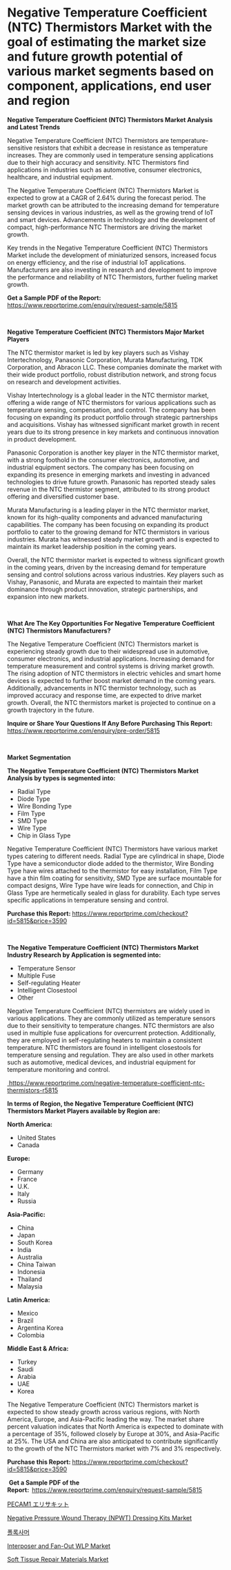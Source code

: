 <p><h1>Negative Temperature Coefficient (NTC) Thermistors Market with the goal of estimating the market size and future growth potential of various market segments based on component, applications, end user and region</h1></p><p><strong>Negative Temperature Coefficient (NTC) Thermistors Market Analysis and Latest Trends</strong></p>
<p><p>Negative Temperature Coefficient (NTC) Thermistors are temperature-sensitive resistors that exhibit a decrease in resistance as temperature increases. They are commonly used in temperature sensing applications due to their high accuracy and sensitivity. NTC Thermistors find applications in industries such as automotive, consumer electronics, healthcare, and industrial equipment.</p><p>The Negative Temperature Coefficient (NTC) Thermistors Market is expected to grow at a CAGR of 2.64% during the forecast period. The market growth can be attributed to the increasing demand for temperature sensing devices in various industries, as well as the growing trend of IoT and smart devices. Advancements in technology and the development of compact, high-performance NTC Thermistors are driving the market growth.</p><p>Key trends in the Negative Temperature Coefficient (NTC) Thermistors Market include the development of miniaturized sensors, increased focus on energy efficiency, and the rise of industrial IoT applications. Manufacturers are also investing in research and development to improve the performance and reliability of NTC Thermistors, further fueling market growth.</p></p>
<p><strong>Get a Sample PDF of the Report:&nbsp;</strong> <a href="https://www.reportprime.com/enquiry/request-sample/5815">https://www.reportprime.com/enquiry/request-sample/5815</a></p>
<p>&nbsp;</p>
<p><strong>Negative Temperature Coefficient (NTC) Thermistors Major Market Players</strong></p>
<p><p>The NTC thermistor market is led by key players such as Vishay Intertechnology, Panasonic Corporation, Murata Manufacturing, TDK Corporation, and Abracon LLC. These companies dominate the market with their wide product portfolio, robust distribution network, and strong focus on research and development activities. </p><p>Vishay Intertechnology is a global leader in the NTC thermistor market, offering a wide range of NTC thermistors for various applications such as temperature sensing, compensation, and control. The company has been focusing on expanding its product portfolio through strategic partnerships and acquisitions. Vishay has witnessed significant market growth in recent years due to its strong presence in key markets and continuous innovation in product development.</p><p>Panasonic Corporation is another key player in the NTC thermistor market, with a strong foothold in the consumer electronics, automotive, and industrial equipment sectors. The company has been focusing on expanding its presence in emerging markets and investing in advanced technologies to drive future growth. Panasonic has reported steady sales revenue in the NTC thermistor segment, attributed to its strong product offering and diversified customer base.</p><p>Murata Manufacturing is a leading player in the NTC thermistor market, known for its high-quality components and advanced manufacturing capabilities. The company has been focusing on expanding its product portfolio to cater to the growing demand for NTC thermistors in various industries. Murata has witnessed steady market growth and is expected to maintain its market leadership position in the coming years.</p><p>Overall, the NTC thermistor market is expected to witness significant growth in the coming years, driven by the increasing demand for temperature sensing and control solutions across various industries. Key players such as Vishay, Panasonic, and Murata are expected to maintain their market dominance through product innovation, strategic partnerships, and expansion into new markets.</p></p>
<p>&nbsp;</p>
<p><strong>What Are The Key Opportunities For Negative Temperature Coefficient (NTC) Thermistors Manufacturers?</strong></p>
<p><p>The Negative Temperature Coefficient (NTC) Thermistors market is experiencing steady growth due to their widespread use in automotive, consumer electronics, and industrial applications. Increasing demand for temperature measurement and control systems is driving market growth. The rising adoption of NTC thermistors in electric vehicles and smart home devices is expected to further boost market demand in the coming years. Additionally, advancements in NTC thermistor technology, such as improved accuracy and response time, are expected to drive market growth. Overall, the NTC thermistors market is projected to continue on a growth trajectory in the future.</p></p>
<p><strong>Inquire or Share Your Questions If Any Before Purchasing This Report:</strong> <a href="https://www.reportprime.com/enquiry/pre-order/5815">https://www.reportprime.com/enquiry/pre-order/5815</a></p>
<p>&nbsp;</p>
<p><strong>Market Segmentation</strong></p>
<p><strong>The Negative Temperature Coefficient (NTC) Thermistors Market Analysis by types is segmented into:</strong></p>
<p><ul><li>Radial Type</li><li>Diode Type</li><li>Wire Bonding Type</li><li>Film Type</li><li>SMD Type</li><li>Wire Type</li><li>Chip in Glass Type</li></ul></p>
<p><p>Negative Temperature Coefficient (NTC) Thermistors have various market types catering to different needs. Radial Type are cylindrical in shape, Diode Type have a semiconductor diode added to the thermistor, Wire Bonding Type have wires attached to the thermistor for easy installation, Film Type have a thin film coating for sensitivity, SMD Type are surface mountable for compact designs, Wire Type have wire leads for connection, and Chip in Glass Type are hermetically sealed in glass for durability. Each type serves specific applications in temperature sensing and control.</p></p>
<p><strong>Purchase this Report:&nbsp;</strong><a href="https://www.reportprime.com/checkout?id=5815&price=3590">https://www.reportprime.com/checkout?id=5815&price=3590</a></p>
<p>&nbsp;</p>
<p><strong>The Negative Temperature Coefficient (NTC) Thermistors Market Industry Research by Application is segmented into:</strong></p>
<p><ul><li>Temperature Sensor</li><li>Multiple Fuse</li><li>Self-regulating Heater</li><li>Intelligent Closestool</li><li>Other</li></ul></p>
<p><p>Negative Temperature Coefficient (NTC) thermistors are widely used in various applications. They are commonly utilized as temperature sensors due to their sensitivity to temperature changes. NTC thermistors are also used in multiple fuse applications for overcurrent protection. Additionally, they are employed in self-regulating heaters to maintain a consistent temperature. NTC thermistors are found in intelligent closestools for temperature sensing and regulation. They are also used in other markets such as automotive, medical devices, and industrial equipment for temperature monitoring and control.</p></p>
<p><a href="https://www.reportprime.com/negative-temperature-coefficient-ntc-thermistors-r5815">&nbsp;https://www.reportprime.com/negative-temperature-coefficient-ntc-thermistors-r5815</a></p>
<p><strong>In terms of Region, the Negative Temperature Coefficient (NTC) Thermistors Market Players available by Region are:</strong></p>
<p>
    <p> <strong> North America: </strong>
        <ul>
            <li>United States</li>
            <li>Canada</li>
        </ul>
        </p> 
    <p> <strong> Europe: </strong>
        <ul>
            <li>Germany</li>
            <li>France</li>
            <li>U.K.</li>
            <li>Italy</li>
            <li>Russia</li>
        </ul>
        </p> 
    <p> <strong> Asia-Pacific: </strong>
        <ul>
            <li>China</li>
            <li>Japan</li>
            <li>South Korea</li>
            <li>India</li>
            <li>Australia</li>
            <li>China Taiwan</li>
            <li>Indonesia</li>
            <li>Thailand</li>
            <li>Malaysia</li>
        </ul>
        </p> 
    <p> <strong> Latin America: </strong>
        <ul>
            <li>Mexico</li>
            <li>Brazil</li>
            <li>Argentina Korea</li>
            <li>Colombia</li>
        </ul>
        </p> 
    <p> <strong> Middle East & Africa: </strong>
        <ul>
            <li>Turkey</li>
            <li>Saudi</li>
            <li>Arabia</li>
            <li>UAE</li>
            <li>Korea</li>
        </ul>
    </p>
    </p>
<p><p>The Negative Temperature Coefficient (NTC) Thermistors market is expected to show steady growth across various regions, with North America, Europe, and Asia-Pacific leading the way. The market share percent valuation indicates that North America is expected to dominate with a percentage of 35%, followed closely by Europe at 30%, and Asia-Pacific at 25%. The USA and China are also anticipated to contribute significantly to the growth of the NTC Thermistors market with 7% and 3% respectively.</p></p>
<p><strong>Purchase this Report: </strong><a href="https://www.reportprime.com/checkout?id=5815&price=3590">https://www.reportprime.com/checkout?id=5815&price=3590</a></p>
<p>&nbsp;<strong>Get a Sample PDF of the Report:&nbsp;&nbsp;</strong><a href="https://www.reportprime.com/enquiry/request-sample/5815">https://www.reportprime.com/enquiry/request-sample/5815</a></p>
<p><strong></strong></p>
<p><p><a href="https://github.com/zjkmgcs938405/Market-Research-Report-List-3/blob/main/414500858360.md">PECAM1 エリサキット</a></p><p><a href="https://issuu.com/reportprime-2/docs/negative-pressure-wound-therapy-npwt-dressing-kits">Negative Pressure Wound Therapy (NPWT) Dressing Kits Market</a></p><p><a href="https://github.com/KellyLyncyh543964/Market-Research-Report-List-2/blob/main/173551360367.md">폴록사머</a></p><p><a href="https://github.com/vimar16th/Market-Research-Report-List-5/blob/main/interposer-and-fan-out-wlp-market.md">Interposer and Fan-Out WLP Market</a></p><p><a href="https://issuu.com/reportprime-2/docs/soft-tissue-repair-materials-market-size-2030.pptx">Soft Tissue Repair Materials Market</a></p></p>